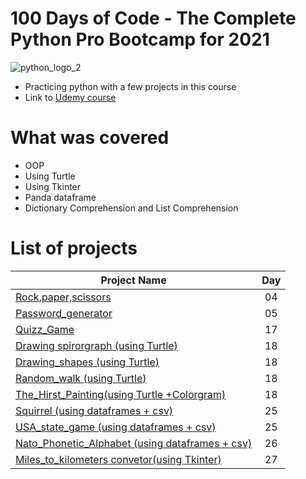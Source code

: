 # 100 Days of Code - The Complete Python Pro Bootcamp for 2021
![python_logo_2](https://user-images.githubusercontent.com/50704452/101151238-0710cd00-362a-11eb-892b-d893ae4ba792.png)
- Practicing python with a  few projects in this course
- Link to [Udemy course]



# What was covered
- OOP
- Using Turtle
- Using Tkinter
- Panda dataframe
- Dictionary Comprehension and List Comprehension

# List of projects
| Project Name        | Day          |
| ------------- |:-------------:|
| [Rock,paper,scissors]   | 04|
| [Password_generator]    | 05|
| [Quizz_Game]    | 17|
| [Drawing spirorgraph (using Turtle)]| 18|
| [Drawing_shapes (using Turtle)]| 18|
| [Random_walk (using Turtle)]| 18|
| [The_Hirst_Painting(using Turtle +Colorgram)]   | 18|
| [Squirrel (using dataframes + csv)]    | 25|
| [USA_state_game (using dataframes + csv)]    | 25|
| [Nato_Phonetic_Alphabet (using dataframes + csv)]    | 26|
| [Miles_to_kilometers convetor(using Tkinter)]    | 27|
  




[Udemy course]: https://www.udemy.com/course/100-days-of-code/
[Rock,paper,scissors]: https://github.com/Nkosinathi-Bonga-James-Mncube/Practice_projects/tree/main/100_days_of_code_python/day-04
[Password_generator]: https://github.com/Nkosinathi-Bonga-James-Mncube/Practice_projects/tree/main/100_days_of_code_python/day-05
[Quizz_Game]:https://github.com/Nkosinathi-Bonga-James-Mncube/Practice_projects/tree/main/100_days_of_code_python/day-17
[Drawing spirorgraph (using Turtle)]:https://github.com/Nkosinathi-Bonga-James-Mncube/Practice_projects/tree/main/100_days_of_code_python/day-18/draw_spirorgraph
[Drawing_shapes (using Turtle)]:https://github.com/Nkosinathi-Bonga-James-Mncube/Practice_projects/tree/main/100_days_of_code_python/day-18/drawing_shapes
[Random_walk (using Turtle)]:https://github.com/Nkosinathi-Bonga-James-Mncube/Practice_projects/tree/main/100_days_of_code_python/day-18/random_walk
[The_Hirst_Painting(using Turtle +Colorgram)]:https://github.com/Nkosinathi-Bonga-James-Mncube/Practice_projects/tree/main/100_days_of_code_python/day-18/the_hirst_painting
[Squirrel (using dataframes + csv)]:https://github.com/Nkosinathi-Bonga-James-Mncube/Practice_projects/tree/main/100_days_of_code_python/day-25/squirrel
[USA_state_game (using dataframes + csv)]:https://github.com/Nkosinathi-Bonga-James-Mncube/Practice_projects/tree/main/100_days_of_code_python/day-25/us-state-game
[Nato_Phonetic_Alphabet (using dataframes + csv)]:https://github.com/Nkosinathi-Bonga-James-Mncube/Practice_projects/tree/main/100_days_of_code_python/day-26
[Miles_to_kilometers convetor(using Tkinter)]: https://github.com/Nkosinathi-Bonga-James-Mncube/Practice_projects/tree/main/100_days_of_code_python/day-27



